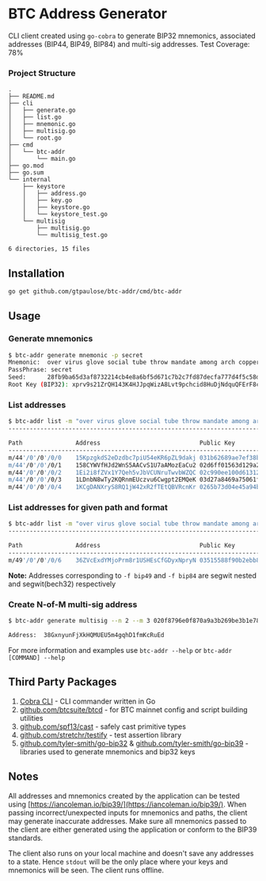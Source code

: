 # BTC Address Generator

CLI client created using `go-cobra` to generate BIP32 mnemonics, associated addresses (BIP44, BIP49, BIP84) and multi-sig addresses.
Test Coverage: 78%

### Project Structure
```
.
├── README.md
├── cli
│   ├── generate.go
│   ├── list.go
│   ├── mnemonic.go
│   ├── multisig.go
│   └── root.go
├── cmd
│   └── btc-addr
│       └── main.go
├── go.mod
├── go.sum
└── internal
    ├── keystore
    │   ├── address.go
    │   ├── key.go
    │   ├── keystore.go
    │   └── keystore_test.go
    └── multisig
        ├── multisig.go
        └── multisig_test.go

6 directories, 15 files
```
## Installation

```bash
go get github.com/gtpaulose/btc-addr/cmd/btc-addr
```

## Usage

### Generate mnemonics
```bash
$ btc-addr generate mnemonic -p secret
Mnemonic:  over virus glove social tube throw mandate among arch copper include evoke
PassPhrase: secret
Seed:      28fb9ba65d3af8732214cb4e8a6bf5d671c7b2c7fd87decfa777d4f5c58d3ed8cd856621dae448f831cefabbf975678f1069d890aa61c81f28ff8cbd59e68151
Root Key (BIP32): xprv9s21ZrQH143K4HJJpqWizA8Lvt9pchcid8HuDjNdquQFErF8c55vU6nLLMpSgbLVfWffYzLb1oQRMbJijGg6d6LmnJPxNX9yZwDCqpKHnJD
```

### List addresses
```bash
$ btc-addr list -m "over virus glove social tube throw mandate among arch copper include evoke" -n 5     
-----------------------------------------------------------------------------------------------------------------------------------------------------------------------------

Path               Address                            Public Key                                                         Private Key
-----------------------------------------------------------------------------------------------------------------------------------------------------------------------------
m/44'/0'/0'/0/0    15KpzgkdS2eDzdbc7piU54eKR6pZL9dakj 031b62689ae7ef38bb0b2e5f5e6536b209b3e524600e50804727674c1516f064e9 Kxqnj8oqfE1WUhHtQqSQxgRusFdBuP57KN8rHLdnHQoHqWaW8G3i
m/44'/0'/0'/0/1    158CYWVfHJd2WnS5AACvS1U7aAMozEaCu2 02d6ff01563d129a292775bafac94fed9f73cf93d5cf8c38a4d855677c81f40c84 Ky96EeFSYW1X15VbXQzN1pKk9KkvRCCut7Pjtz7f24SzrajyqVCb
m/44'/0'/0'/0/2    1Ei2i8fZVx1Y7Qeh5vJbVCUNruTwvbWZQC 02c990ee100d613129e80feb726a3e29cc5e850541a45552ea19cc1f187913c9b0 KwGhXAdFRbL4mLk2X6U2SCAeJQ1zkJs3PnWNBBFaEDJdfLUHABUd
m/44'/0'/0'/0/3    1LDnbN8wTy2KQRnmEUczvu6Cwgpt2EMQeK 03d27a8469a75061f60f80fd9a27c6e523ae982f339b0d9f934b3c7b5e4f275946 KxKTz8tu6ASC8FXSVDUzx6V4wNdXhQAag9NrNmdWFBHXgEb5Rts4
m/44'/0'/0'/0/4    1KCgDANXryS8RQ1jW42xR2fTEtQBVRcnKr 0265b73d04e45a94b0303abba8838795adbe4b61290129b6bd0f0b053ae976184c L1ULx9faVXtvJZ4GaMxtsjLSVyJiHzFyX9nKC39FZwxBSN4mUv23
```

### List addresses for given path and format
```bash
$ btc-addr list -m "over virus glove social tube throw mandate among arch copper include evoke" -f bip49 -p "m/49'/0'/0'/0/6"
-----------------------------------------------------------------------------------------------------------------------------------------------------------------------------

Path               Address                            Public Key                                                         Private Key
-----------------------------------------------------------------------------------------------------------------------------------------------------------------------------
m/49'/0'/0'/0/6    36ZVcExdYMjoPrm8r1USHEsCfGDyxNpryN 03515588f90b2ebb8a4755597e82bafdd12148d384eba8bd152da423e23dc6a58e KwM5GGaFi1NVdm5ViGHFKvXLf8PbESyeLZusH77eCDoGfk4CGzXb
```

**Note:** Addresses corresponding to `-f bip49` and `-f bip84` are segwit nested and segwit(bech32) respectively

### Create N-of-M multi-sig address
```bash
$ btc-addr generate multisig --n 2 --m 3 020f8796e0f870a9a3b269be3b1e78e380c9b569885f0de98a9ff061c4a66e79d2 02dfa8990f3f015ff20e9b31b85ea36d47470220615fb2ac1597e20fc830727b25 03fbfbdc5df9c60e4b747805552686199e85299a5e87804dbb66a14597ddabcf29

Address:  38GxnyunFjXkHQMUEU5m4gqhD1fmKcRuEd
```

For more information and examples use `btc-addr --help` or `btc-addr [COMMAND] --help`

## Third Party Packages
1. [Cobra CLI](https://github.com/spf13/cobra) - CLI commander written in Go
2. [github.com/btcsuite/btcd](https://github.com/btcsuite/btcd/tree/master/btcec) - for BTC mainnet config and script building utilities
3. [github.com/spf13/cast](https://github.com/spf13/cast) - safely cast primitive types
4. [github.com/stretchr/testify](https://github.com/stretchr/testify) - test assertion library
5. [github.com/tyler-smith/go-bip32](https://github.com/tyler-smith/go-bip32) & [github.com/tyler-smith/go-bip39](https://github.com/tyler-smith/go-bip39) - libraries used to generate mnemonics and bip32 keys

## Notes
All addresses and mnemonics created by the application can be tested using [https://iancoleman.io/bip39/](https://iancoleman.io/bip39/). When passing incorrect/unexpected inputs for mnemonics and paths, the client may generate inaccurate addresses. Make sure all mnemonics passed to the client are either generated using the application or conform to the BIP39 standards. 

The client also runs on your local machine and doesn't save any addresses to a state. Hence `stdout` will be the only place where your keys and mnemonics will be seen. The client runs offline. 